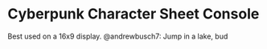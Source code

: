 # Cyberpunk Character Sheet Console

Best used on a 16x9 display.
  @andrewbusch7: Jump in a lake, bud
